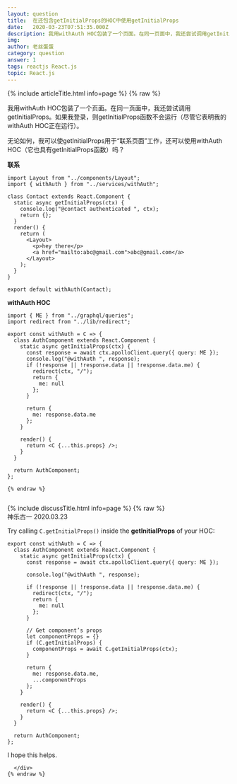```yaml
---
layout: question
title:  在还包含getInitialProps的HOC中使用getInitialProps
date:   2020-03-23T07:51:35.000Z
description: 我用withAuth HOC包装了一个页面。在同一页面中，我还尝试调用getInitialProps。如果我登录，则getInitialProps函数不会...
img: 
author: 老丝蛋蛋
category: question
answer: 1
tags: reactjs React.js
topic: React.js
---
```

<div class="article-root">
  <div class="article">
    {% include articleTitle.html info=page %}
    {% raw %}
    <div class="article-content"><p><font style="vertical-align: inherit;"><font style="vertical-align: inherit;">我用withAuth HOC包装了一个页面。</font><font style="vertical-align: inherit;">在同一页面中，我还尝试调用getInitialProps。</font><font style="vertical-align: inherit;">如果我登录，则getInitialProps函数不会运行（尽管它表明我的withAuth HOC正在运行）。</font></font></p>

<p><font style="vertical-align: inherit;"><font style="vertical-align: inherit;">无论如何，我可以使getInitialProps用于“联系页面”工作，还可以使用withAuth HOC（它也具有getInitialProps函数）吗？</font></font></p>

<p><strong><font style="vertical-align: inherit;"><font style="vertical-align: inherit;">联系</font></font></strong></p>

<pre><code>import Layout from "../components/Layout";<font></font>
import { withAuth } from "../services/withAuth";<font></font>
<font></font>
class Contact extends React.Component {<font></font>
  static async getInitialProps(ctx) {<font></font>
    console.log("@contact authenticated ", ctx);<font></font>
    return {};<font></font>
  }<font></font>
  render() {<font></font>
    return (<font></font>
      &lt;Layout&gt;<font></font>
        &lt;p&gt;hey there&lt;/p&gt;<font></font>
        &lt;a href="mailto:abc@gmail.com"&gt;abc@gmail.com&lt;/a&gt;<font></font>
      &lt;/Layout&gt;<font></font>
    );<font></font>
  }<font></font>
}<font></font>
<font></font>
export default withAuth(Contact);<font></font>
</code></pre>

<p><strong><font style="vertical-align: inherit;"><font style="vertical-align: inherit;">withAuth HOC</font></font></strong></p>

<pre><code>import { ME } from "../graphql/queries";<font></font>
import redirect from "../lib/redirect";<font></font>
<font></font>
export const withAuth = C =&gt; {<font></font>
  class AuthComponent extends React.Component {<font></font>
    static async getInitialProps(ctx) {<font></font>
      const response = await ctx.apolloClient.query({ query: ME });<font></font>
      console.log("@withAuth ", response);<font></font>
      if (!response || !response.data || !response.data.me) {<font></font>
        redirect(ctx, "/");<font></font>
        return {<font></font>
          me: null<font></font>
        };<font></font>
      }<font></font>
<font></font>
      return {<font></font>
        me: response.data.me<font></font>
      };<font></font>
    }<font></font>
<font></font>
    render() {<font></font>
      return &lt;C {...this.props} /&gt;;<font></font>
    }<font></font>
  }<font></font>
<font></font>
  return AuthComponent;<font></font>
};<font></font>
</code></pre></div>
    {% endraw %}
  </div>
  <p style="height: 0;width:0;overflow: hidden;"> 第2950篇《在还包含getInitialProps的HOC中使用getInitialProps》来自Winter(https://github.com/aiyld/aiyld.github.io)的站点</p>
  <div class="discuss-wrapper">
    {% include discussTitle.html info=page %}
    {% raw %}
    <div class="discuss-item">
        <div class="discuss-parent">
          <div class="discuss-meta">
            <span class="discuss-user">神乐古一</span>
            <span class="discuss-time">2020.03.23</span>
          </div>
          <div class="discuss-comment"><p>Try calling <code>C.getInitialProps()</code> inside the <strong>getInitialProps</strong> of your HOC:</p>

<pre><code>export const withAuth = C =&gt; {<font></font>
  class AuthComponent extends React.Component {<font></font>
    static async getInitialProps(ctx) {<font></font>
      const response = await ctx.apolloClient.query({ query: ME });<font></font>
<font></font>
      console.log("@withAuth ", response);<font></font>
<font></font>
      if (!response || !response.data || !response.data.me) {<font></font>
        redirect(ctx, "/");<font></font>
        return {<font></font>
          me: null<font></font>
        };<font></font>
      }<font></font>
<font></font>
      // Get component’s props<font></font>
      let componentProps = {}<font></font>
      if (C.getInitialProps) {<font></font>
        componentProps = await C.getInitialProps(ctx);<font></font>
      }<font></font>
<font></font>
      return {<font></font>
        me: response.data.me,<font></font>
        ...componentProps<font></font>
      };<font></font>
    }<font></font>
<font></font>
    render() {<font></font>
      return &lt;C {...this.props} /&gt;;<font></font>
    }<font></font>
  }<font></font>
<font></font>
  return AuthComponent;<font></font>
};<font></font>
</code></pre>

<p>I hope this helps.</p></div>
        </div>
        
      </div>
    {% endraw %}
  </div>
<div>

